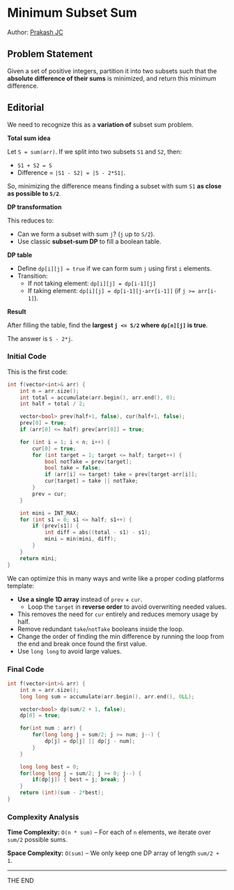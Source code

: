 # Minimum Subset Sum

Author: [Prakash JC](https://prakash079513.github.io)

## Problem Statement

Given a set of positive integers, partition it into two subsets such that the **absolute difference of their sums** is minimized, and return this minimum difference.

## Editorial

We need to recognize this as a **variation of** subset sum problem.

**Total sum idea**

Let `S = sum(arr)`. If we split into two subsets `S1` and `S2`, then:

- `S1 + S2 = S`
- Difference = `|S1 - S2| = |S - 2*S1|`.

So, minimizing the difference means finding a subset with sum `S1` **as close as possible to `S/2`**.

**DP transformation**

This reduces to:

- Can we form a subset with sum `j`? (`j` up to `S/2`).
- Use classic **subset-sum DP** to fill a boolean table.

**DP table**

- Define `dp[i][j] = true` if we can form sum `j` using first `i` elements.
- Transition:
  - If not taking element: `dp[i][j] = dp[i-1][j]`
  - If taking element: `dp[i][j] = dp[i-1][j-arr[i-1]]` (if `j >= arr[i-1]`).

**Result**

After filling the table, find the **largest `j <= S/2` where `dp[n][j]` is true**.

The answer is `S - 2*j`.

### Initial Code

This is the first code:

```cpp
int f(vector<int>& arr) {
    int n = arr.size();
    int total = accumulate(arr.begin(), arr.end(), 0);
    int half = total / 2;

    vector<bool> prev(half+1, false), cur(half+1, false);
    prev[0] = true;
    if (arr[0] <= half) prev[arr[0]] = true;

    for (int i = 1; i < n; i++) {
        cur[0] = true;
        for (int target = 1; target <= half; target++) {
            bool notTake = prev[target];
            bool take = false;
            if (arr[i] <= target) take = prev[target-arr[i]];
            cur[target] = take || notTake;
        }
        prev = cur;
    }

    int mini = INT_MAX;
    for (int s1 = 0; s1 <= half; s1++) {
        if (prev[s1]) {
            int diff = abs((total - s1) - s1);
            mini = min(mini, diff);
        }
    }
    return mini;
}
```

We can optimize this in many ways and write like a proper coding platforms template:

- **Use a single 1D array** instead of `prev` + `cur`.
  - Loop the `target` in **reverse order** to avoid overwriting needed values.
- This removes the need for `cur` entirely and reduces memory usage by half.
- Remove redundant `take`/`notTake` booleans inside the loop.
- Change the order of finding the min difference by running the loop from the end and break once found the first value.
- Use `long long` to avoid large values.

### Final Code

```cpp
int f(vector<int>& arr) {
    int n = arr.size();
    long long sum = accumulate(arr.begin(), arr.end(), 0LL);

    vector<bool> dp(sum/2 + 1, false);
    dp[0] = true;

    for(int num : arr) {
        for(long long j = sum/2; j >= num; j--) {
            dp[j] = dp[j] || dp[j - num];
        }
    }

    long long best = 0;
    for(long long j = sum/2; j >= 0; j--) {
        if(dp[j]) { best = j; break; }
    }
    return (int)(sum - 2*best);
}
```

### Complexity Analysis

**Time Complexity:** `O(n * sum)` – For each of `n` elements, we iterate over `sum/2` possible sums.

**Space Complexity:** `O(sum)` – We only keep one DP array of length `sum/2 + 1`.

---

THE END
